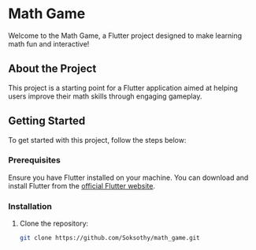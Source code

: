 # Math Game

Welcome to the Math Game, a Flutter project designed to make learning math fun and interactive!

## About the Project

This project is a starting point for a Flutter application aimed at helping users improve their math skills through engaging gameplay.

## Getting Started

To get started with this project, follow the steps below:

### Prerequisites

Ensure you have Flutter installed on your machine. You can download and install Flutter from the [official Flutter website](https://flutter.dev/docs/get-started/install).

### Installation

1. Clone the repository:
   ```bash
   git clone https://github.com/Soksothy/math_game.git
